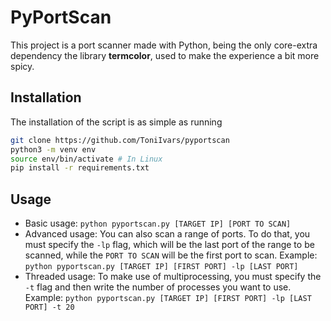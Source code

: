 # PyPortScan
This project is a port scanner made with Python, being the only core-extra dependency the library **termcolor**, used to make the experience a bit more spicy.

## Installation
The installation of the script is as simple as running
```bash
git clone https://github.com/ToniIvars/pyportscan
python3 -m venv env
source env/bin/activate # In Linux
pip install -r requirements.txt
```

## Usage
- Basic usage: `python pyportscan.py [TARGET IP] [PORT TO SCAN]`
- Advanced usage: You can also scan a range of ports. To do that, you must specify the `-lp` flag, which will be the last port of the range to be scanned, while the `PORT TO SCAN` will be the first port to scan. Example:
`python pyportscan.py [TARGET IP] [FIRST PORT] -lp [LAST PORT]`
- Threaded usage: To make use of multiprocessing, you must specify the `-t` flag and then write the number of processes you want to use. Example: `python pyportscan.py [TARGET IP] [FIRST PORT] -lp [LAST PORT] -t 20`